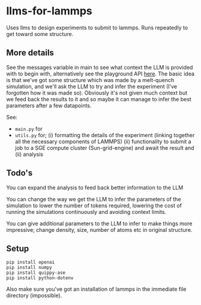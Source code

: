 # llms-for-lammps
Uses llms to design experiments to submit to lammps. Runs repeatedly to get toward some structure.


## More details
See the messages variable in main to see what context the LLM is provided with to begin with, alternatively see the playground API [here](https://platform.openai.com/playground/p/xL0CfjMc6pTnUbk5WIjEz4mj?model=gpt-4). The basic idea is that we've got some structure which was made by a melt-quench simulation, and we'll ask the LLM to try and infer the experiment (I've forgotten how it was made so). Obviously it's not given much context but we feed back the results to it and so maybe it can manage to infer the best parameters after a few datapoints.

See: 
- `main.py` for 
- `utils.py` for; (i) formatting the details of the experiment (linking together all the necessary components of LAMMPS) (ii) functionality to submit a job to a SGE compute cluster (Sun-grid-engine) and await the result and (ii) analysis

## Todo's
You can expand the analysis to feed back better information to the LLM

You can change the way we get the LLM to infer the parameters of the simulation to lower the number of tokens required, lowering the cost of running the simulations continuously and avoiding context limits.

You can give additional parameters to the LLM to infer to make things more impressive; change density, size, number of atoms etc in original structure.

## Setup

```
pip install openai
pip install numpy
pip install quippy-ase
pip install python-dotenv
```
Also make sure you've got an installation of lammps in the immediate file directory (impossible).

